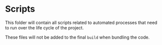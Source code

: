 # Scripts

This folder will contain all scripts related to automated processes that need to run over the life cycle of the project.

These files will not be added to the final `build` when bundling the code.
